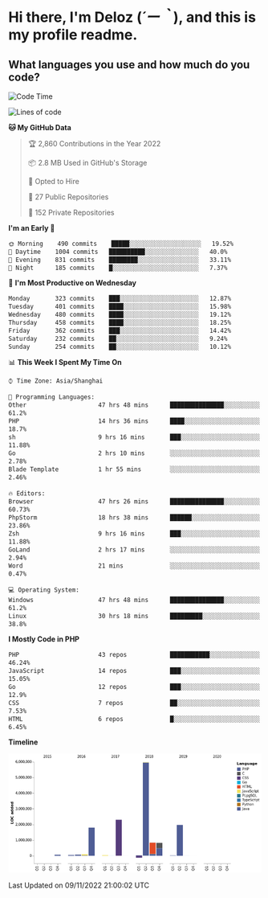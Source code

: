 # **Hi there, I'm Deloz (*´ー｀*), and this is my profile readme.**
<!--  [![Profile views](https://gpvc.arturio.dev/dank-del)](https://github.com/dank-del) -->
## **What languages you use and how much do you code?**

<!--START_SECTION:waka-->
![Code Time](http://img.shields.io/badge/Code%20Time-285%20hrs%2029%20mins-blue)

![Lines of code](https://img.shields.io/badge/From%20Hello%20World%20I%27ve%20Written-14%20Million%20lines%20of%20code-blue)

**🐱 My GitHub Data** 

> 🏆 2,860 Contributions in the Year 2022
 > 
> 📦 2.8 MB Used in GitHub's Storage 
 > 
> 💼 Opted to Hire
 > 
> 📜 27 Public Repositories 
 > 
> 🔑 152 Private Repositories  
 > 
**I'm an Early 🐤** 

```text
🌞 Morning    490 commits    █████░░░░░░░░░░░░░░░░░░░░   19.52% 
🌆 Daytime    1004 commits   ██████████░░░░░░░░░░░░░░░   40.0% 
🌃 Evening    831 commits    ████████░░░░░░░░░░░░░░░░░   33.11% 
🌙 Night      185 commits    █░░░░░░░░░░░░░░░░░░░░░░░░   7.37%

```
📅 **I'm Most Productive on Wednesday** 

```text
Monday       323 commits    ███░░░░░░░░░░░░░░░░░░░░░░   12.87% 
Tuesday      401 commits    ████░░░░░░░░░░░░░░░░░░░░░   15.98% 
Wednesday    480 commits    ████░░░░░░░░░░░░░░░░░░░░░   19.12% 
Thursday     458 commits    ████░░░░░░░░░░░░░░░░░░░░░   18.25% 
Friday       362 commits    ███░░░░░░░░░░░░░░░░░░░░░░   14.42% 
Saturday     232 commits    ██░░░░░░░░░░░░░░░░░░░░░░░   9.24% 
Sunday       254 commits    ██░░░░░░░░░░░░░░░░░░░░░░░   10.12%

```


📊 **This Week I Spent My Time On** 

```text
⌚︎ Time Zone: Asia/Shanghai

💬 Programming Languages: 
Other                    47 hrs 48 mins      ███████████████░░░░░░░░░░   61.2% 
PHP                      14 hrs 36 mins      ████░░░░░░░░░░░░░░░░░░░░░   18.7% 
sh                       9 hrs 16 mins       ███░░░░░░░░░░░░░░░░░░░░░░   11.88% 
Go                       2 hrs 10 mins       ░░░░░░░░░░░░░░░░░░░░░░░░░   2.78% 
Blade Template           1 hr 55 mins        ░░░░░░░░░░░░░░░░░░░░░░░░░   2.46%

🔥 Editors: 
Browser                  47 hrs 26 mins      ███████████████░░░░░░░░░░   60.73% 
PhpStorm                 18 hrs 38 mins      ██████░░░░░░░░░░░░░░░░░░░   23.86% 
Zsh                      9 hrs 16 mins       ███░░░░░░░░░░░░░░░░░░░░░░   11.88% 
GoLand                   2 hrs 17 mins       ░░░░░░░░░░░░░░░░░░░░░░░░░   2.94% 
Word                     21 mins             ░░░░░░░░░░░░░░░░░░░░░░░░░   0.47%

💻 Operating System: 
Windows                  47 hrs 48 mins      ███████████████░░░░░░░░░░   61.2% 
Linux                    30 hrs 18 mins      █████████░░░░░░░░░░░░░░░░   38.8%

```

**I Mostly Code in PHP** 

```text
PHP                      43 repos            ███████████░░░░░░░░░░░░░░   46.24% 
JavaScript               14 repos            ███░░░░░░░░░░░░░░░░░░░░░░   15.05% 
Go                       12 repos            ███░░░░░░░░░░░░░░░░░░░░░░   12.9% 
CSS                      7 repos             ██░░░░░░░░░░░░░░░░░░░░░░░   7.53% 
HTML                     6 repos             █░░░░░░░░░░░░░░░░░░░░░░░░   6.45%

```


**Timeline**

![Chart not found](https://raw.githubusercontent.com/deloz/deloz/main/charts/bar_graph.png) 


 Last Updated on 09/11/2022 21:00:02 UTC
<!--END_SECTION:waka-->
